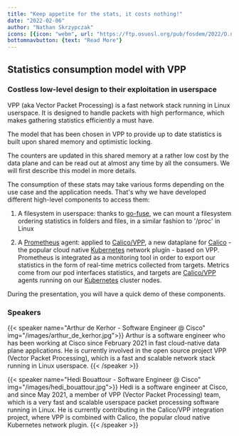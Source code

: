 ```yaml
---
title: "Keep appetite for the stats, it costs nothing!"
date: "2022-02-06"
author: "Nathan Skrzypczak"
icons: [{icon: "webm", url: "https://ftp.osuosl.org/pub/fosdem/2022/D.network/keep_appetite_for_the_stats.webm"}, {icon: "file-powerpoint", url:  "https://fosdem.org/2022/schedule/event/keep_appetite_for_the_stats/attachments/slides/4991/export/events/attachments/keep_appetite_for_the_stats/slides/4991/Fosdem_VPP_stats.pptx"}]
bottomnavbutton: {text: "Read More"}
---
```


## Statistics consumption model with VPP

### Costless low-level design to their exploitation in userspace

VPP (aka Vector Packet Processing) is a fast network stack running in Linux userspace. It is designed to handle packets with high performance, which makes gathering statistics efficiently a must have.

The model that has been chosen in VPP to provide up to date statistics is built upon shared memory and optimistic locking.

<!--more-->

The counters are updated in this shared memory at a rather low cost by the data plane and can be read out at almost any time by all the consumers. We will first describe this model in more details.

The consumption of these stats may take various forms depending on the use case and the application needs. That's why we have developed different high-level components to access them:

1) A filesystem in userspace: thanks to [go-fuse](https://github.com/hanwen/go-fuse), we can mount a filesystem ordering statistics in folders and files, in a similar fashion to '/proc' in Linux

2) A [Prometheus](https://prometheus.io/) agent: applied to [Calico/VPP](https://github.com/calico-vpp), a new dataplane for [Calico](https://www.tigera.io/project-calico/) - the popular cloud native [Kubernetes](https://kubernetes.io/) network plugin - based on VPP. Prometheus is integrated as a monitoring tool in order to export our statistics in the form of real-time metrics collected from targets. Metrics come from our pod interfaces statistics, and targets are [Calico/VPP](https://github.com/calico-vpp) agents running on our [Kubernetes](https://kubernetes.io/) cluster nodes.

During the presentation, you will have a quick demo of these components.

### Speakers

{{< speaker name="Arthur de Kerhor - Software Engineer @ Cisco" img="/images/arthur_de_kerhor.jpg">}}
Arthur is a software engineer who has been working at Cisco since February 2021 in fast cloud-native data plane applications. He is currently involved in the open source project VPP (Vector Packet Processing), which is a fast and scalable network stack running in Linux userspace.
{{< /speaker >}}

{{< speaker name="Hedi Bouattour - Software Engineer @ Cisco" img="/images/hedi_bouattour.jpg">}}
Hedi is a software engineer at Cisco, and since May 2021, a member of VPP (Vector Packet Processing) team, which is a very fast and scalable userspace packet processing software running in Linux. He is currently contributing in the Calico/VPP integration project, where VPP is combined with Calico, the popular cloud native Kubernetes network plugin.
{{< /speaker >}}
